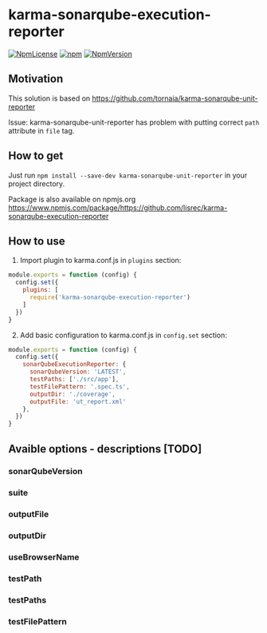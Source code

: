 # karma-sonarqube-execution-reporter

[![NpmLicense](https://img.shields.io/npm/l/karma-sonarqube-execution-reporter.svg)](https://opensource.org/licenses/MIT) [![npm](https://img.shields.io/npm/dt/karma-sonarqube-execution-reporter.svg)](https://npmjs.com/package/karma-sonarqube-execution-reporter) [![NpmVersion](https://img.shields.io/npm/v/karma-sonarqube-execution-reporter.svg)](https://npmjs.com/package/karma-sonarqube-execution-reporter)


## Motivation

This solution is based on https://github.com/tornaia/karma-sonarqube-unit-reporter

Issue: karma-sonarqube-unit-reporter has problem with putting correct `path` attribute in `file` tag.

## How to get

Just run `npm install --save-dev karma-sonarqube-unit-reporter` in your project directory.

Package is also available on npmjs.org
https://www.npmjs.com/package/https://github.com/lisrec/karma-sonarqube-execution-reporter

## How to use

1. Import plugin to karma.conf.js in `plugins` section:

```js
module.exports = function (config) {
  config.set({
    plugins: [
      require('karma-sonarqube-execution-reporter')
    ]
  })
}
```

2. Add basic configuration to karma.conf.js in `config.set` section:

```js
module.exports = function (config) {
  config.set({
    sonarQubeExecutionReporter: {
      sonarQubeVersion: 'LATEST',
      testPaths: ['./src/app'],
      testFilePattern: '.spec.ts',
      outputDir: './coverage',
      outputFile: 'ut_report.xml'
    },
  })
}
```

## Avaible options - descriptions [TODO]
### sonarQubeVersion
### suite
### outputFile
### outputDir
### useBrowserName
### testPath
### testPaths
### testFilePattern
